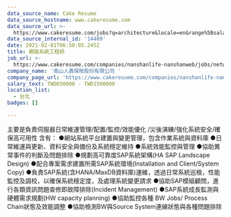 ```yaml
---
data_source_name: Cake Resume
data_source_hostname: www.cakeresume.com
data_source_url: >-
  https://www.cakeresume.com/jobs?q=architecture&locale=en&range%5Bsalary_range%5D%5Bmin%5D=1000000&page=4
data_source_internal_id: '14409'
date: 2021-02-01T06:50:05.245Z
title: 網路系統工程師
job_url: >-
  https://www.cakeresume.com/companies/nanshanlife-nanshanweb/jobs/network-system-engineer-058404
company_name: '南山人壽保險股份有限公司 '
company_page_url: 'https://www.cakeresume.com/companies/nanshanlife-nanshanweb'
salary_text: TWD650000 - TWD1500000
location_list:
  - 台北
badges: []

---
```


主要是負責伺服器日常維運管理/配置/監控/效能優化 /災後演練/強化系統安全/確保高可用性 含有： ●網站系統平台建置與變更管理，包含作業系統與資料庫 ●日常維運與更新、資料安全與備份及系統穩定維持 ●系統效能監控與管理 ●協助異常事件的判斷及問題排除 ●規劃高可靠度SAP系統架構(HA SAP Landscape Design) ●配合專案需求建置所需SAP系統環境(Installation and Client/System Copy) ●負責SAP系統(含HANA/MaxDB資料庫)運維，透過日常系統巡檢，性能監控及調校，以確保系統穩定度，及處理系統變更請求 ●協助SAP模組顧問，進行各類資訊問題查修即故障排除(Incident Management) ●SAP系統成長監測與硬體需求規劃(HW capacity planning) ●協助監控各種 BW Jobs/ Process Chain狀態及效能調整 ●協助檢測BW與Source System連線狀態與各種問題排除